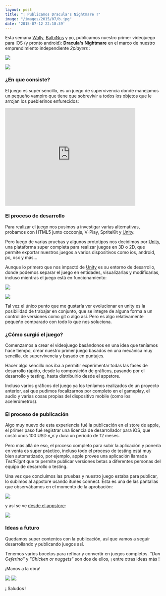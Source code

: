 ```yaml
---
layout: post
title: "¡ Publicamos Dracula's Nightmare !"
image: "/images/2015/07/b.jpg"
date: '2015-07-12 22:18:39'
---
```


Esta semana [Wally](https://www.facebook.com/walter.velazquez.94), [BalbiNos](https://www.facebook.com/balbinos) y yo, publicamos nuestro primer videojuego para iOS (y pronto android): **Dracula's Nightmare** en el marco de nuestro emprendimiento independiente *2players* :

![](/images/2015/07/1-1.jpg)

![](/images/2015/07/5.jpg)


### ¿En que consiste?

El juego es super sencillo, es un juego de supervivencia donde manejamos un pequeño vampiro que tiene que sobrevivir a todos los objetos que le arrojan los pueblerinos enfurecidos:

<iframe width="420" height="315" src="https://www.youtube.com/embed/mqCYd2yqp9w" frameborder="0" allowfullscreen></iframe>


### El proceso de desarrollo

Para realizar el juego nos pusimos a investigar varias alternativas, probamos con HTML5 junto cocoonjs, V-Play, SpriteKit y [Unity](https://unity3d.com/es).

Pero luego de varias pruebas y algunos prototipos nos decidimos por [Unity](https://unity3d.com/es), una plataforma super completa para realizar juegos en 3D o 2D, que permite exportar nuestros juegos a varios dispositivos como ios, android, pc, osx y más...

Aunque lo primero que nos impactó de [Unity](https://unity3d.com/es) es su entorno de desarrollo, donde podemos separar el juego en entidades, visualizarlas y modificarlas, incluso mientras el juego está en funcionamiento:

![](/images/2015/07/game-unity---unity-pesadilla---Android--Personal--2015-07-12-13-27-09.jpg)

![](/images/2015/07/game-unity---unity-pesadilla---Android--Personal--2015-07-12-11-58-41.jpg)

Tal vez el único punto que me gustaría ver evolucionar en unity es la posibilidad de trabajar en conjunto, que se integre de alguna forma a un control de versiones como git o algo así. Pero es algo relativamente pequeño comparado con todo lo que nos soluciona.

### ¿Cómo surgió el juego?

Comenzamos a crear el videojuego basándonos en una idea que teníamos hace tiempo, crear nuestro primer juego basados en una mecánica muy sencilla, de supervivencia y basado en puntajes.

Hacer algo sencillo nos iba a permitir experimentar todas las fases de desarrollo rápido, desde la composición de gráficos, pasando por el desarrollo y testing, hasta distribuirlo desde el appstore.

Incluso varios gráficos del juego ya los teníamos realizados de un proyecto anterior, así que pudimos focalizarnos por completo en el gameplay, el audio y varias cosas propias del dispositivo mobile (como los acelerómetros).


### El proceso de publicación

Algo muy nuevo de esta experiencia fué la publicación en el store de apple, el primer paso fué registrar una licencia de desarrollador para iOS, que costó unos 100 USD ಠ_ಠ y dura un periodo de 12 meses.

Pero más allá de eso, el proceso completo para subir la aplicación y ponerla en venta es super práctico, incluso todo el proceso de testing está muy bien automatizado, por ejemplo, apple provee una aplicación llamada *TestFlight* que te permite publicar versiones betas a diferentes personas del equipo de desarrollo o testing.

Una vez que concluimos las pruebas y nuestro juego estaba para publicar, lo subimos al appstore usando itunes connect. Esta es una de las pantallas que observábamos en el momento de la aprobación:

![](/images/2015/07/iTunes-Connect-2015-07-12-16-26-37.png)

y así se ve [desde el appstore](https://itunes.apple.com/ar/app/draculas-nigthmare/id985234082?mt=8):

![](/images/2015/07/iTunes-2015-07-12-18-34-42.png)





### Ideas a futuro

Quedamos super contentos con la publicación, así que vamos a seguir desarrollando y publicando juegos así.

Tenemos varios bocetos para refinar y convertir en juegos completos. *"Don Ceferino"* y *"Chicken or nuggets"* son dos de ellos, ¡ entre otras ideas más !

¡Manos a la obra!

![](/images/2015/07/yyyy.jpg)
![](/images/2015/07/chicken.jpg)

¡ Saludos !





